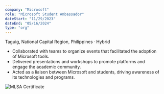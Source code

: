 ```yaml
---
company: "Microsoft"
role: "Microsoft Student Ambassador"
dateStart: "11/29/2023"
dateEnd: "05/16/2024"
type: "org"
---
```


Taguig, National Capital Region, Philippines · Hybrid

- Collaborated with teams to organize events that facilitated the adoption of Microsoft tools.
- Delivered presentations and workshops to promote platforms and engage the academic community.
- Acted as a liaison between Microsoft and students, driving awareness of its technologies and programs.

<div class="flex flex-col md:flex-row items-start md:items-center gap-6">
    <div class="flex-wrap w-11/12 md:w-1/3">
        <img src="/work/internal/MLSA.webp" alt="MLSA Certificate" class="shadow-md rounded-md">
    </div>
</div>

